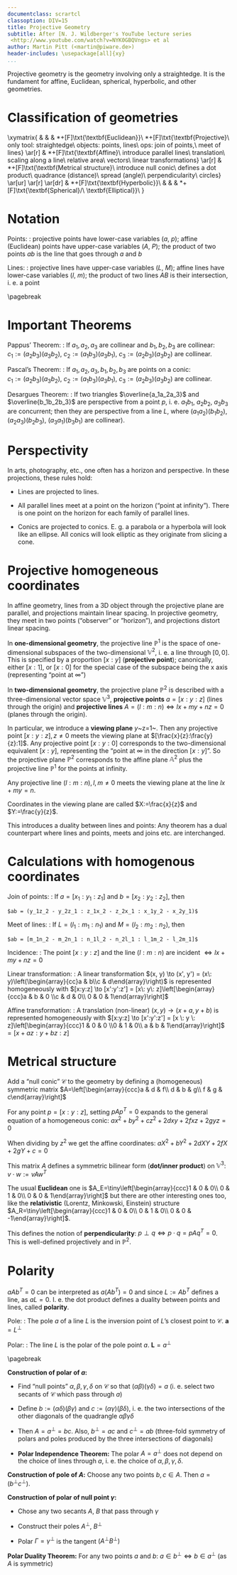 ```yaml
---
documentclass: scrartcl
classoption: DIV=15
title: Projective Geometry
subtitle: After [N. J. Wildberger's YouTube lecture series
 <http://www.youtube.com/watch?v=NYK0GBQVngs> et al
author: Martin Pitt (<martin@piware.de>)
header-includes: \usepackage[all]{xy}
...
```


Projective geometry is the geometry involving only a straightedge. It is
the fundament for affine, Euclidean, spherical, hyperbolic, and other
geometries.

Classification of geometries
============================

\xymatrix{
& & & *+[F]\txt{\textbf{Euclidean}}\\
*+[F]\txt{\textbf{Projective}\\
           only tool: straightedge\\
	   objects: points, lines\\
	   ops: join of points,\\
	   meet of lines}
\ar[r]
& *+[F]\txt{\textbf{Affine}\\
            introduce parallel lines\\
	    translation\\
	    scaling along a line\\
	    relative area\\
	    vectors\\
	    linear transformations}
\ar[r]
& *+[F]\txt{\textbf{Metrical structure}\\
            introduce null conic\\
	    defines a dot product\\
	    quadrance (distance)\\
	    spread (angle)\\
	    perpendicularity\\
	    circles}
\ar[ur]
\ar[r]
\ar[dr]
& *+[F]\txt{\textbf{Hyperbolic}}\\
& & & *+[F]\txt{\textbf{Spherical}/\\
                \textbf{Elliptical}}\\
}


Notation
========

Points:
:   projective points have lower-case variables ($a$, $p$); affine
    (Euclidean) points have upper-case variables ($A$, $P$); the product
    of two points $ab$ is the line that goes through $a$ and $b$

Lines:
:   projective lines have upper-case variables ($L$, $M$); affine lines
    have lower-case variables ($l$, $m$); the product of two lines $AB$
    is their intersection, i. e. a point

\pagebreak

Important Theorems
==================

Pappus’ Theorem:
:   If $a_1, a_2, a_3$ are collinear and $b_1, b_2, b_3$ are collinear:\
    $c_1 := (a_2b_3)(a_3b_2)$, $c_2:=(a_1b_3)(a_3b_1)$,
    $c_3 := (a_2b_3)(a_3b_2)$ are collinear.

Pascal’s Theorem:
:   If $a_1, a_2, a_3, b_1, b_2,b_3$ are points on a conic:\
    $c_1 := (a_2b_3)(a_3b_2)$, $c_2:=(a_1b_3)(a_3b_1)$,
    $c_3 := (a_2b_3)(a_3b_2)$ are collinear.

Desargues Theorem:
:   If two triangles $\overline{a_1a_2a_3}$ and $\overline{b_1b_2b_3}$
    are perspective from a point $p$, i. e. $a_1b_1$, $a_2b_2$, $a_3b_3$
    are concurrent; then they are perspective from a line $L$, where
    $(a_1a_2)(b_1b_2)$, $(a_2a_3)(b_2b_3)$, $(a_3a_1)(b_3b_1)$ are
    collinear).

Perspectivity
=============
In arts, photography, etc., one often has a horizon and perspective. In
these projections, these rules hold:

 - Lines are projected to lines.

 - All parallel lines meet at a point on the horizon (“point at infinity”).
   There is one point on the horizon for each family of parallel lines.

- Conics are projected to conics. E. g. a parabola or a hyperbola will look
  like an ellipse. All conics will look elliptic as they originate from slicing
  a cone.

Projective homogeneous coordinates
==================================

In affine geometry, lines from a 3D object through the projective plane
are parallel, and projections maintain linear spacing. In projective
geometry, they meet in two points (“observer” or ”horizon”), and
projections distort linear spacing.

In **one-dimensional geometry**, the projective line $\mathbb{P}^1$ is
the space of one-dimensional subspaces of the two-dimensional
$\mathbb{V}^2$, i. e. a line through $[0,0]$. This is specified by a
proportion $[x:y]$ (**projective point**); canonically, either $[x:1]$,
or $[x:0]$ for the special case of the subspace being the x axis
(representing “point at $\infty$”)

In **two-dimensional geometry**, the projective plane $\mathbb{P}^2$ is
described with a three-dimensional vector space $\mathbb{V}^3$,
**projective points** $a=[x:y:z]$ (lines through the origin) and
**projective lines** $A=(l:m:n) \Leftrightarrow lx+my+nz = 0$ (planes
through the origin).

In particular, we introduce a **viewing plane** $y$~z=1~. Then any
projective point $[x:y:z], z\neq 0$ meets the viewing plane at
$[\frac{x}{z}:\frac{y}{z}:1]$. Any projective point $[x:y:0]$
corresponds to the two-dimensional equivalent $[x:y]$, representing the
“point at $\infty$ in the direction $[x:y]$”. So the projective plane
$\mathbb{P}^2$ corresponds to the affine plane $\mathbb{A}^2$ plus the
projective line $\mathbb{P}^1$ for the points at infinity.

Any projective line $(l:m:n), l,m \neq 0$ meets the viewing plane at the
line $lx+my=n$.

Coordinates in the viewing plane are called $X:=\frac{x}{z}$ and
$Y:=\frac{y}{z}$.

This introduces a duality between lines and points: Any theorem has a
dual counterpart where lines and points, meets and joins etc. are
interchanged.

Calculations with homogenous coordinates
========================================

Join of points:
:   If $a = [x_1:y_1:z_1]$ and $b = [x_2:y_2:z_2]$, then

    $ab = (y_1z_2 - y_2z_1 : z_1x_2 - z_2x_1 : x_1y_2 - x_2y_1)$

Meet of lines:
:   If $L = (l_1:m_1:n_1)$ and $M = (l_2:m_2:n_2)$, then

    $ab = [m_1n_2 - m_2n_1 : n_1l_2 - n_2l_1 : l_1m_2 - l_2m_1]$

Incidence:
:   The point $[x:y:z]$ and the line $(l:m:n)$ are incident
    $\Leftrightarrow lx + my + nz = 0$

Linear transformation:
:   A linear transformation
    $(x, y) \to (x', y') = (x\: y)\left(\begin{array}{cc}a & b\\c & d\end{array}\right)$
    is represented homogeneously with
    $[x:y:z] \to [x':y':z'] = [x\: y\: z]\left[\begin{array}{ccc}a & b & 0 \\c & d & 0\\ 0 & 0 & 1\end{array}\right]$

Affine transformation:
:   A translation (non-linear) $(x, y) \to (x + a, y + b)$ is
    represented homogeneously with
    $[x:y:z] \to [x':y':z'] = [x \: y \: z]\left[\begin{array}{ccc}1 & 0 & 0 \\0 & 1 & 0\\ a & b & 1\end{array}\right]$
    $= [x + az: y + bz : z]$

Metrical structure
==================

Add a “null conic” ${\mathcal C}$ to the geometry by
defining a (homogeneous) symmetric matrix
$A=\left[\begin{array}{ccc}a & d & f\\ d & b & g\\ f & g & c\end{array}\right]$

For any point $p = [x:y:z]$, setting $p A p^T = 0$ expands to the
general equation of a homogeneous conic:
$ax^2 + by^2 + cz^2 + 2dxy + 2fxz + 2gyz = 0$

When dividing by $z^2$ we get the affine coordinates:
$aX^2+bY^2+ 2dXY + 2fX + 2gY + c = 0$

This matrix $A$ defines a symmetric bilinear form (**dot/inner product**)
on $\mathbb{V}^3$: $v\cdot w := vAw^T$

The usual **Euclidean** one is
$A_E=\tiny\left[\begin{array}{ccc}1 & 0 & 0\\ 0 & 1 & 0\\ 0 & 0 & 1\end{array}\right]$
but there are other interesting ones too, like the **relativistic**
(Lorentz, Minkowski, Einstein) structure
$A_R=\tiny\left[\begin{array}{ccc}1 & 0 & 0\\ 0 & 1 & 0\\ 0 & 0 & -1\end{array}\right]$.

This defines the notion of **perpendicularity**:
$p \perp q \Leftrightarrow p\cdot q = pAq^T = 0$. This is well-defined
projectively and in $\mathbb{P}^2$.

Polarity
========

$aAb^T = 0$ can be interpreted as $a(Ab^T) = 0$ and since $L := Ab^T$
defines a line, as $aL = 0$. I. e. the dot product defines a duality
between points and lines, called **polarity**.

Pole:
:   The pole $a$ of a line $L$ is the inversion point of $L$’s closest
    point to ${\mathcal C}$. $\mathbf a = L^\perp$

Polar:
:   The line $L$ is the polar of the pole point $a$. $\mathbf L = a^\perp$

\pagebreak

**Construction of polar of $a$:**

 - Find “null points” $\alpha, \beta, \gamma, \delta$ on
   ${\mathcal C}$ so that
   $(\alpha\beta)(\gamma\delta) = a$ (i. e. select two secants of
   ${\mathcal C}$ which pass through $a$)

 - Define $b := (\alpha\delta)(\beta\gamma)$ and $c :=
   (\alpha\gamma)(\beta\delta)$, i. e. the two intersections of
   the other diagonals of the quadrangle $\alpha\beta\gamma\delta$

 - Then $A = a^\perp = bc$. Also, $b^\perp = ac$ and $c^\perp = ab$
   (three-fold symmetry of polars and poles produced by the three
   intersections of diagonals)

 - **Polar Independence Theorem:** The polar $A = a^\perp$ does not
   depend on the choice of lines through $a$, i. e. the choice of
   $\alpha, \beta, \gamma, \delta$.

**Construction of pole of $A$:** Choose any two points $b, c\in A$. Then
$a = (b^\perp c^\perp)$.

**Construction of polar of null point $\gamma$:**

 - Chose any two secants $A$, $B$ that pass through $\gamma$

 - Construct their poles $A^\perp$, $B^\perp$

 - Polar $\Gamma = \gamma^\perp$ is the tangent $(A^\perp B^\perp)$

**Polar Duality Theorem:** For any two points $a$ and $b$:
$a\in b^\perp \Leftrightarrow b\in a^\perp$ (as $A$ is symmetric)

<!--- vim: ft=markdown
-->
